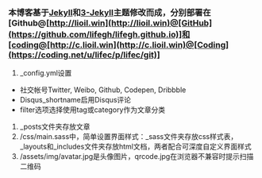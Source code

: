 ### 本博客基于[Jekyll](https://github.com/jekyll/jekyll)和[3-Jekyll](https://github.com/P233/3-Jekyll)主题修改而成，分别部署在[Github@[http://lioil.win](http://lioil.win)@[GitHub](https://github.com/lifegh/lifegh.github.io)]和[coding@[http://c.lioil.win](http://c.lioil.win)@[Coding](https://coding.net/u/lifec/p/lifec/git)]
1. _config.yml设置
  * 社交帐号Twitter, Weibo, Github, Codepen, Dribbble
  * Disqus_shortname启用Disqus评论
  * filter选项选择使用tag或category作为文章分类
1. _posts文件夹存放文章
1. /css/main.sass中，简单设置界面样式：_sass文件夹存放css样式表，_layouts和_includes文件夹存放html文档，两者配合可深度自定义界面样式
1. /assets/img/avatar.jpg是头像图片，qrcode.jpg在浏览器不兼容时提示扫描二维码
